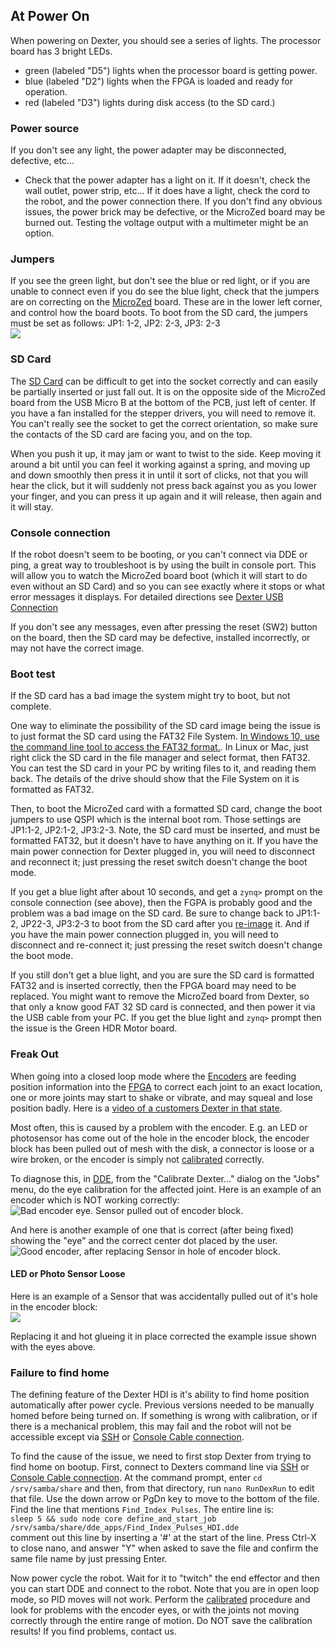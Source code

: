 ## At Power On
When powering on Dexter, you should see a series of lights. The processor board has 3 bright LEDs.
- green (labeled "D5") lights when the processor board is getting power.
- blue (labeled "D2") lights when the FPGA is loaded and ready for operation.
- red (labeled "D3") lights during disk access (to the SD card.)

### Power source
If you don't see any light, the power adapter may be disconnected, defective, etc...
- Check that the power adapter has a light on it. If it doesn't, check the wall outlet, power strip, etc... If it does have a light, check the cord to the robot, and the power connection there. If you don't find any obvious issues, the power brick may be defective, or the MicroZed board may be burned out. Testing the voltage output with a multimeter might be an option.

### Jumpers
If you see the green light, but don't see the blue or red light, or if you are unable to connect even if you do see the blue light, check that the jumpers are on correcting on the [MicroZed](MicroZed) board. These are in the lower left corner, and control how the board boots. To boot from the SD card, the jumpers must be set as follows: JP1: 1-2, JP2: 2-3, JP3: 2-3<br>
![](https://user-images.githubusercontent.com/419392/59471887-65703d00-8df1-11e9-8719-f88cfd6d3ffb.png)

### SD Card
The [SD Card](SD-Card-Image) can be difficult to get into the socket correctly and can easily be partially inserted or just fall out. It is on the opposite side of the MicroZed board from the USB Micro B at the bottom of the PCB, just left of center. If you have a fan installed for the stepper drivers, you will need to remove it. You can't really see the socket to get the correct orientation, so make sure the contacts of the SD card are facing you, and on the top.

When you push it up, it may jam or want to twist to the side. Keep moving it around a bit until you can feel it working against a spring, and moving up and down smoothly then press it in until it sort of clicks, not that you will hear the click, but it will suddenly not press back against you as you lower your finger, and you can press it up again and it will release, then again and it will stay. 

### Console connection
If the robot doesn't seem to be booting, or you can't connect via DDE or ping, a great way to troubleshoot is by using the built in console port. This will allow you to watch the MicroZed board boot (which it will start to do even without an SD Card) and so you can see exactly where it stops or what error messages it displays. For detailed directions see [Dexter USB Connection](Dexter-USB-Connection)

If you don't see any messages, even after pressing the reset (SW2) button on the board, then the SD card may be defective, installed incorrectly, or may not have the correct image.

### Boot test
If the SD card has a bad image the system might try to boot, but not complete. 

One way to eliminate the possibility of the SD card image being the issue is to just format the SD card using the FAT32 File System. [In Windows 10, use the command line tool to access the FAT32 format.](https://superuser.com/a/1179872/138765). In Linux or Mac, just right click the SD card in the file manager and select format, then FAT32. You can test the SD card in your PC by writing files to it, and reading them back. The details of the drive should show that the File System on it is formatted as FAT32.

Then, to boot the MicroZed card with a formatted SD card, change the boot jumpers to use QSPI which is the internal boot rom. Those settings are JP1:1-2, JP2:1-2, JP3:2-3.  Note, the SD card must be inserted, and must be formatted FAT32, but it doesn't have to have anything on it. If you have the main power connection for Dexter plugged in, you will need to disconnect and reconnect it; just pressing the reset switch doesn't change the boot mode.

If you get a blue light after about 10 seconds, and get a `zynq>` prompt on the console connection (see above), then the FGPA is probably good and the problem was a bad image on the SD card. Be sure to change back to  JP1:1-2, JP22-3, JP3:2-3 to boot from the SD card after you [re-image](SD-Card-Image#writing-a-new-sd-card-image) it. And if you have the main power connection plugged in, you will need to disconnect and re-connect it; just pressing the reset switch doesn't change the boot mode.

If you still don't get a blue light, and you are sure the SD card is formatted FAT32 and is inserted correctly, then the FPGA board may need to be replaced. You might want to remove the MicroZed board from Dexter, so that only a know good FAT 32 SD card is connected, and then power it via the USB cable from your PC. If you get the blue light and `zynq>` prompt then the issue is the Green HDR Motor board. 

### Freak Out

When going into a closed loop mode where the [Encoders](Encoders) are feeding position information into the [FPGA](FPGA) to correct each joint to an exact location, one or more joints may start to shake or vibrate, and may squeal and lose position badly. Here is a [video of a customers Dexter in that state](https://youtu.be/S1g-IPPbs4I).

Most often, this is caused by a problem with the encoder. E.g. an LED or photosensor has come out of the hole in the encoder block, the encoder block has been pulled out of mesh with the disk, a connector is loose or a wire broken, or the encoder is simply not [calibrated](Encoder-Calibration) correctly. 

To diagnose this, in [DDE](DDE), from the "Calibrate Dexter..." dialog on the "Jobs" menu, do the eye calibration for the affected joint. Here is an example of an encoder which is NOT working correctly:<br>
![Bad encoder eye. Sensor pulled out of encoder block.](https://user-images.githubusercontent.com/419392/59715702-4f83c300-91c9-11e9-85df-87ec6569a9de.png)

And here is another example of one that is correct (after being fixed) showing the "eye" and the correct center dot placed by the user.<br>
![Good encoder, after replacing Sensor in hole of encoder block.](https://user-images.githubusercontent.com/419392/59716213-6d9df300-91ca-11e9-87d6-0b530f39fb61.png)

#### LED or Photo Sensor Loose

Here is an example of a Sensor that was accidentally pulled out of it's hole in the encoder block:<br>
![](https://user-images.githubusercontent.com/419392/59716415-cff6f380-91ca-11e9-94e7-980a95b79e56.png)

Replacing it and hot glueing it in place corrected the example issue shown with the eyes above. 

### Failure to find home

The defining feature of the Dexter HDI is it's ability to find home position automatically after power cycle. Previous versions needed to be manually homed before being turned on. If something is wrong with calibration, or if there is a mechanical problem, this may fail and the robot will not be accessible except via [SSH](Dexter-Networking) or [Console Cable connection](Dexter-USB-Connection). 

To find the cause of the issue, we need to first stop Dexter from trying to find home on bootup. First, connect to Dexters command line via [SSH](Dexter-Networking) or [Console Cable connection](Dexter-USB-Connection). At the command prompt, enter `cd /srv/samba/share` and then, from that directory, run `nano RunDexRun` to edit that file. Use the down arrow or PgDn key to move to the bottom of the file. Find the line that mentions `Find_Index_Pulses`. The entire line is:<BR>
`sleep 5 && sudo node core define_and_start_job /srv/samba/share/dde_apps/Find_Index_Pulses_HDI.dde`<br>
comment out this line by inserting a '#' at the start of the line. Press Ctrl-X to close nano, and answer "Y" when asked to save the file and confirm the same file name by just pressing Enter. 

Now power cycle the robot. Wait for it to "twitch" the end effector and then you can start DDE and connect to the robot. Note that you are in open loop mode, so PID moves will not work. Perform the [calibrated](Encoder-Calibration) procedure and look for problems with the encoder eyes, or with the joints not moving correctly through the entire range of motion. Do NOT save the calibration results! If you find problems, contact us. 
